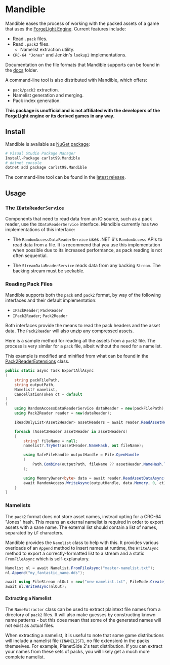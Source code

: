 # Mandible

Mandible eases the process of working with the packed assets of a game that uses the [ForgeLight Engine](https://en.wikipedia.org/wiki/Daybreak_Game_Company#ForgeLight_engine). Current features include:

- Read `.pack` files.
- Read `.pack2` files.
  - Namelist extraction utility.
- `CRC-64 "Jones"` and Jenkin's `lookup2` implementations.

Documentation on the file formats that Mandible supports can be found in the [docs](docs) folder.

A command-line tool is also distributed with Mandible, which offers:

- `pack/pack2` extraction.
- Namelist generation and merging.
- Pack index generation.

**This package is unofficial and is not affiliated with the developers of the ForgeLight engine or its derived games in any way.**

## Install

Mandible is available as [NuGet package](https://www.nuget.org/packages/carlst99.Mandible):

```sh
# Visual Studio Package Manager
Install-Package carlst99.Mandible
# dotnet console
dotnet add package carlst99.Mandible
```

The command-line tool can be found in the [latest release](https://github.com/carlst99/Mandible/releases/latest).

## Usage

### The `IDataReaderService`

Components that need to read data from an IO source, such as a pack reader, use the `IDataReaderService` interface. Mandible currently has two implementations of this interface:

- The `RandomAccessDataReaderService` uses .NET 6's `RandomAccess` APIs to read data from a file. It is recommend that you use this implementation when possible due to its increased performance, as pack reading is not often sequential.

- The `StreamDataReaderService` reads data from any backing `Stream`. The backing stream must be seekable.

### Reading Pack Files

Mandible supports both the `pack` and `pack2` format, by way of the following interfaces and their default implementation:

- `IPackReader`; `PackReader`
- `IPack2Reader`; `Pack2Reader`

Both interfaces provide the means to read the pack headers and the asset data. The `Pack2Reader` will also unzip any compressed assets.

Here is a sample method for reading all the assets from a `pack2` file. The process is very similar for a `pack` file, albeit without the need for a namelist.

This example is modified and minified from what can be found in the [Pack2ReaderExtensions](Mandible/Pack2/Pack2ReaderExtensions.cs) class.

```csharp
public static async Task ExportAllAsync
(
    string packFilePath,
    string outputPath,
    Namelist? namelist,
    CancellationToken ct = default
)
{
    using RandomAccessDataReaderService dataReader = new(packFilePath);
    using Pack2Reader reader = new(dataReader);

    IReadOnlyList<Asset2Header> assetHeaders = await reader.ReadAssetHeadersAsync(ct).ConfigureAwait(false);

    foreach (Asset2Header assetHeader in assetHeaders)
    {
        string? fileName = null;
        namelist?.TryGet(assetHeader.NameHash, out fileName);

        using SafeFileHandle outputHandle = File.OpenHandle
        (
            Path.Combine(outputPath, fileName ?? assetHeader.NameHash.ToString())
        );

        using MemoryOwner<byte> data = await reader.ReadAssetDataAsync(assetHeader, ct).ConfigureAwait(false);
        await RandomAccess.WriteAsync(outputHandle, data.Memory, 0, ct).ConfigureAwait(false);
    }
}
```

### Namelists

The `pack2` format does not store asset names, instead opting for a CRC-64 "Jones" hash. This means an external namelist is required in order to export assets with a sane name. The external list should contain a list of names, separated by `LF` characters.

Mandible provides the `Namelist` class to help with this. It provides various overloads of an `Append` method to insert names at runtime, the `WriteAsync` method to export a correctly-formatted list to a stream and a static `FromFileAsync` which is self-explanatory.

```csharp
Namelist nl = await Namelist.FromFileAsync("master-namelist.txt");
nl.Append("my_fantastic_name.dds");

await using FileStream nlOut = new("new-namelist.txt", FileMode.Create);
await nl.WriteAsync(nlOut);
```

#### Extracting a Namelist

The `NameExtractor` class can be used to extract plaintext file names from a directory of `pack2` files.
It will also make guesses by constructing known name patterns - but this does mean that some of the generated names will not exist as actual files.

When extracting a namelist, it is useful to note that some game distributions will include a namelist file (`{NAMELIST}`, no file extension) in the packs themselves.
For example, PlanetSide 2's test distribution. If you can extract your names from these sets of packs, you will likely get a much more complete namelist.
